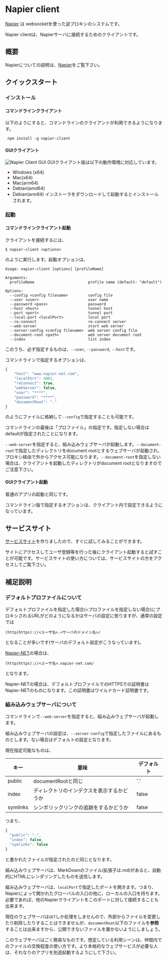 # Napier client

[Napier](https://github.com/waspcojp/napier) は websocketを使った逆プロキシのシステムです。

Napier clientは、Napierサーバに接続するためのクライアントです。

## 概要

Napierについての説明は、[Napier](https://github.com/waspcojp/napier)をご覧下さい。

## クイックスタート

### インストール

#### コマンドラインクライアント

以下のようにすると、コマンドラインのクライアントが利用できるようになります。

```shell
 npm install -g napier-client
```

#### GUIクライアント

![Napier Client GUI](https://www.napier-net.com/assets/ss_login_button.jpg)
GUIクライアント版は以下の動作環境に対応しています。
* Windows (x64)
* Mac(x64)
* Mac(arm64)
* Debian(amd64)
* Debian(arm64)
インストーラをダウンロードして起動するとインストールされます。

### 起動

#### コマンドラインクライアント起動

クライアントを接続するには、

```shell
$ napier-client <options>
```

のように実行します。起動オプションは、

```
Usage: napier-client [options] [profileName]

Arguments:
  profileName                        profile name (default: "default")

Options:
  --config <config filename>         config file
  --user <user>                      user name
  --password <pass>                  password
  --host <host>                      tunnel host
  --port <port>                      tunnel port
  --local-port <localPort>           local port
  --re-connect                       re-connect server
  --web-server                       start web server
  --server-config <config filename>  web server config file
  --document-root <path>             web server document root
  --index                            list index
```

このうち、必ず指定するものは、`--user`, `--password`, `--host`です。

コマンドラインで指定するオプションは、

```javascript
{
    "host": "www.napier-net.com",
    "localPort": 4001,
    "reConnect": true,
    "webServer": false,
    "user": "****",
    "password": "****",
    "documentRoot": "."
}
```

のようにファイルに格納して`--config`で指定することも可能です。

コマンドラインの最後は「プロファイル」の指定です。指定しない場合はdefaultが指定されたことになります。

`--web-server`を指定すると、組み込みウェブサーバが起動します。`--document-root`で指定したディレクトリをdocument rootとするウェブサーバが起動され、プロキシ経由で外からアクセス可能になります。`--document-root`を指定しない場合は、クライアントを起動したディレクトリがdocument rootとなりますのでご注意下さい。

#### GUIクライアント起動

普通のアプリの起動と同じです。

コマンドライン版で指定するオプションは、クライアント内で設定できるようになっています。

## サービスサイト

[サービスサイト](https://www.napier-net.com)を作りましたので、すぐに試してみることができます。

サイトにアクセスしてユーザ登録等を行った後にクライアント起動すると試すことが可能です。サービスサイトの使い方については、サービスサイトの方をアクセスしてご覧下さい。

## 補足説明

### デフォルトプロファイルについて

デフォルトプロファイルを指定した場合(=プロファイルを指定しない場合)にプロキシされるURLがどのようになるかはサーバの設定に依りますが、通常の設定では

```
(http|https)://<ユーザ名>.<サーバのドメイン名>/
```

となることが多いです(サーバのデフォルト設定がこうなっています)。

[Napier-NET](https://www.napier-net.com/)の場合は、

```
(http|https)://<ユーザ名>.napier-net.com/
```

となります。

Napier-NETの場合は、デフォルトプロファイルでのHTTPSでの証明書はNapier-NETのものになります。この証明書はワイルドカード証明書です。

### 組み込みウェブサーバについて

コマンドラインで`--web-server`を指定すると、組み込みウェブサーバが起動します。

組み込みウェブサーバの設定は、`--server-config`で指定したファイルにあるものとします。ない場合はデフォルトの設定となります。

現在指定可能なものは、

| キー | 意味 | デフォルト |
|------|-----|-----------|
| public | documentRootと同じ | '.' |
| index  | ディレクトリのインデクスを表示するかどうか | false |
| symlinks | シンボリックリンクの追跡をするかどうか | false |

つまり、

```javascript
{
  "public": ".",
  "index": false,
  "symlinks": false
}
```

と書かれたファイルが指定されたのと同じとなります。

組み込みウェブサーバは、MarkDownのファイル(拡張子は.md)があると、自動的にHTMLにレンダリングしたものを送信します。

組み込みウェブサーバは、`localPort`で指定したポートを開きます。つまり、Napierによって開かれたグローバルの入口の他に、ローカルの入口を持ちます。必要であれば、他のNapierクライアントをこのポートに対して接続することも出来ます。

現在のウェブサーバは`GET`しか処理をしませんので、外部からファイルを変更したり削除したりすることはできませんが、`documentRoot`以下のファイルを**参照**することは出来ますから、公開できないファイルを置かないようにしましょう。

このウェブサーバはごく簡易なものです。想定している利用シーンは、仲間内でのファイルの交換程度の使い方です。より本格的なウェブサービスが必要な人は、それなりのアプリを別途起動するようにして下さい。
